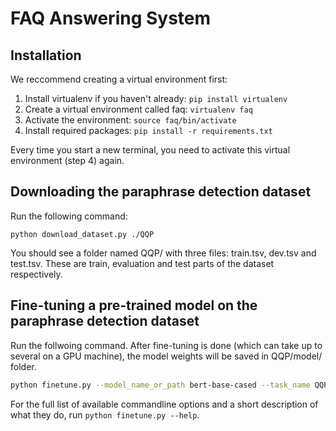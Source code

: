# FAQ Answering System

## Installation
We reccommend creating a virtual environment first:
1. Install virtualenv if you haven't already:
`pip install virtualenv`
2. Create a virtual environment called faq:
`virtualenv faq`
4. Activate the environment:
`source faq/bin/activate`
5. Install required packages:
`pip install -r requirements.txt`

Every time you start a new terminal, you need to activate this virtual environment (step 4) again.

## Downloading the paraphrase detection dataset
Run the following command:
```
python download_dataset.py ./QQP
```
You should see a folder named QQP/ with three files: train.tsv, dev.tsv and test.tsv. These are train, evaluation and test parts of the dataset respectively.


## Fine-tuning a pre-trained model on the paraphrase detection dataset

Run the follwoing command. After fine-tuning is done (which can take up to several on a GPU machine), the model weights will be saved in QQP/model/ folder.
```bash
python finetune.py --model_name_or_path bert-base-cased --task_name QQP --do_train --do_eval --evaluate_during_training --data_dir ./QQP --max_seq_length 128 --per_device_train_batch_size 32 --per_device_eval_batch_size 32 --learning_rate 2e-5 --num_train_epochs 3.0 --output_dir ./QQP/model/ --verwrite_output_dir
```

For the full list of available commandline options and a short description of what they do, run `python finetune.py --help`.
